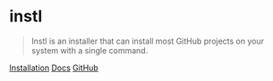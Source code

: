 # instl

> Instl is an installer that can install most GitHub projects on your system with a single command.

[Installation](installation.md)
[Docs](docs.md)
[GitHub](https://github.com/installer/instl)
